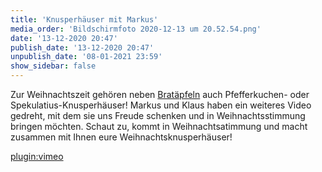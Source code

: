 ```yaml
---
title: 'Knusperhäuser mit Markus'
media_order: 'Bildschirmfoto 2020-12-13 um 20.52.54.png'
date: '13-12-2020 20:47'
publish_date: '13-12-2020 20:47'
unpublish_date: '08-01-2021 23:59'
show_sidebar: false
---
```


Zur Weihnachtszeit gehören neben [Bratäpfeln](https://smh-gemeinden.de/news/brataepfel-mit-markus) auch Pfefferkuchen- oder Spekulatius-Knusperhäuser! Markus und Klaus haben ein weiteres Video gedreht, mit dem sie uns Freude schenken und in Weihnachtsstimmung bringen möchten. Schaut zu, kommt in Weihnachtsatimmung und macht zusammen mit Ihnen eure Weihnachtsknusperhäuser!

[plugin:vimeo](https://vimeo.com/490370197)